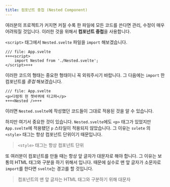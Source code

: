 ```yaml
---
title: 컴포넌트 중첩 (Nested Component)
---
```


여러분의 프로젝트가 커지면 커질 수록 한 파일에 모든 코드를 쓴다면 관리, 수정이 매우 어려워질 것입니다. 이러한 것을 위해서 **컴포넌트 중첩**을 사용합니다.

`<script>` 태그에서 `Nested.svelte` 파일을 `import` 해보겠습니다.

```svelte
/// file: App.svelte
+++<script>
	import Nested from './Nested.svelte';
</script>+++
```

이러한 코드의 형태는 중요한 형태이니 꼭 외워주시기 바랍니다. 그 다음에는 `import` 한 컴포넌트를 *중첩* 해보겠습니다.

```svelte
/// file: App.svelte
<p>다람쥐 헌 쳇바퀴에 타고파</p>
+++<Nested />+++
```

이러면 `Nested.svelte`에 작성했던 코드들이 그대로 적용된 것을 알 수 있습니다.

하지만 여기서 중요한 것이 있습니다. `Nested.svelte`에도 `<p>` 태그가 있었지만 `App.svelte`에 적용됐던 `p` 스타일이 적용되지 않았습니다. 그 이유는 `svlete` 의 `<style>` 태그는 항상 컴포넌트 단위이기 때문입니다.

> `<style>` 태그는 항상 컴포넌트 단위

또 여러분이 컴포넌트를 만들 때는 항상 앞 글자가 대문자로 해야 합니다. 그 이유는 보통의 HTML 태그와 구분을 하기 위해서 입니다. 때문에 실수로 맨 앞 글자가 소문자로 `import`를 한다면 `svelte`는 경고를 할 것입니다.

> 컴포넌트의 맨 앞 글자는 HTML 태그와 구분하기 위해 대문자
